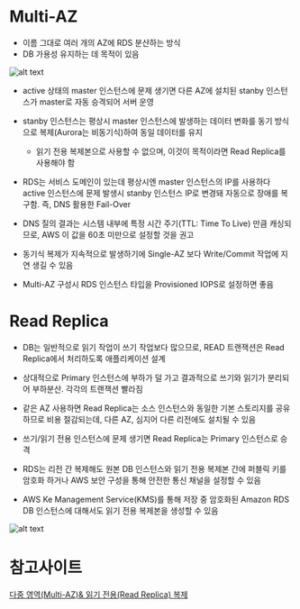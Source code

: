 # Multi-AZ
- 이름 그대로 여러 개의 AZ에 RDS 분산하는 방식
- DB 가용성 유지하는 데 목적이 있음

![alt text](../images/db_multi_az.png)

- active 상태의 master 인스턴스에 문제 생기면 다른 AZ에 설치된 stanby 인스턴스가 master로 자동 승격되어 서버 운영

- stanby 인스턴스는 평상시 master 인스턴스에 발생하는 데이터 변화를 동기 방식으로 복제(Aurora는 비동기식)하여 동일 데이터를 유지
  - 읽기 전용 복제본으로 사용할 수 없으며, 이것이 목적이라면 Read Replica를 사용해야 함
- RDS는 서비스 도메인이 있는데 평상시엔 master 인스턴스의 IP를 사용하다 active 인스턴스에 문제 발생시 stanby 인스턴스 IP로 변경돼 자동으로 장애를 복구함. 즉, DNS 활용한 Fail-Over

- DNS 질의 결과는 시스템 내부에 특정 시간 주기(TTL: Time To Live) 만큼 캐싱되므로, AWS 이 값을 60초 미만으로 설정할 것을 권고

- 동기식 복제가 지속적으로 발생하기에 Single-AZ 보다 Write/Commit 작업에 지연 생길 수 있음

- Multi-AZ 구성시 RDS 인스턴스 타입을 Provisioned IOPS로 설정하면 좋음


# Read Replica
- DB는 일반적으로 읽기 작업이 쓰기 작업보다 많으므로, READ 트랜잭션은 Read Replica에서 처리하도록 애플리케이션 설계

- 상대적으로 Primary 인스턴스에 부하가 덜 가고 결과적으로 쓰기와 읽기가 분리되어 부하분산. 각각의 트랜잭션 빨라짐

- 같은 AZ 사용하면 Read Replica는 소스 인스턴스와 동일한 기본 스토리지를 공유하므로 비용 절감되는데, 다른 AZ, 심지어 다른 리전에도 설치될 수 있음

- 쓰기/읽기 전용 인스턴스에 문제 생기면 Read Replica는 Primary 인스턴스로 승격

- RDS는 리전 간 복제해도 원본 DB 인스턴스와 읽기 전용 복제본 간에 퍼블릭 키를 암호화 하거나 AWS 보안 구성을 통해 안전한 통신 채널을 설정할 수 있음

- AWS Ke Management Service(KMS)를 통해 저장 중 암호화된 Amazon RDS DB 인스턴스에 대해서도 읽기 전용 복제본을 생성할 수 있음


![alt text](../../images/cloud/replica.png)


# 참고사이트
[다중 영역(Multi-AZ)& 읽기 전용(Read Replica) 복제](https://velog.io/@amoeba25/%EB%8B%A4%EC%A4%91-%EC%98%81%EC%97%ADMulti-AZ-%EC%9D%BD%EA%B8%B0-%EC%A0%84%EC%9A%A9Read-Replica-%EB%B3%B5%EC%A0%9C)